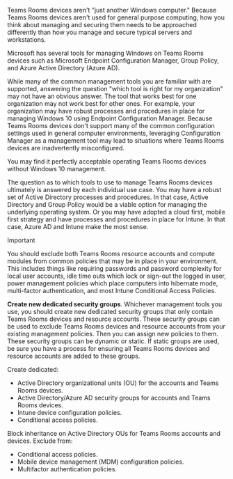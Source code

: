 Teams Rooms devices aren't "just another Windows computer." Because Teams Rooms devices aren't used for general purpose computing, how you think about managing and securing them needs to be approached differently than how you manage and secure typical servers and workstations.

Microsoft has several tools for managing Windows on Teams Rooms devices such as Microsoft Endpoint Configuration Manager, Group Policy, and Azure Active Directory (Azure AD).

While many of the common management tools you are familiar with are supported, answering the question "which tool is right for my organization" may not have an obvious answer.
The tool that works best for one organization may not work best for other ones. For example, your organization may have robust processes and procedures in place for managing Windows 10 using Endpoint Configuration Manager. Because Teams Rooms devices don't support many of the common configuration settings used in general computer environments, leveraging Configuration Manager as a management tool may lead to situations where Teams Rooms devices are inadvertently misconfigured.

You may find it perfectly acceptable operating Teams Rooms devices without Windows 10 management.

The question as to which tools to use to manage Teams Rooms devices ultimately is answered by each individual use case. You may have a robust set of Active Directory processes and procedures. In that case, Active Directory and Group Policy would be a viable option for managing the underlying operating system. Or you may have adopted a cloud first, mobile first strategy and have processes and procedures in place for Intune. In that case, Azure AD and Intune make the most sense.

> [!IMPORTANT]
> You should exclude both Teams Rooms resource accounts and compute modules from common policies that may be in place in your environment. This includes things like requiring passwords and password complexity for local user accounts, idle time outs which lock or sign-out the logged in user, power management policies which place computers into hibernate mode, multi-factor authentication, and most Intune Conditional Access Policies.
>

**Create new dedicated security groups**. Whichever management tools you use, you should create new dedicated security groups that only contain Teams Rooms devices and resource accounts. These security groups can be used to exclude Teams Rooms devices and resource accounts from your existing management policies. Then you can assign new policies to them. These security groups can be dynamic or static. If static groups are used, be sure you have a process for ensuring all Teams Rooms devices and resource accounts are added to these groups.

Create dedicated:

- Active Directory organizational units (OU) for the accounts and Teams Rooms devices.
- Active Directory/Azure AD security groups for accounts and Teams Rooms devices.
- Intune device configuration policies.
- Conditional access policies.

Block inheritance on Active Directory OUs for Teams Rooms accounts and devices. Exclude from:

- Conditional access policies.
- Mobile device management (MDM) configuration policies.
- Multifactor authentication policies.
